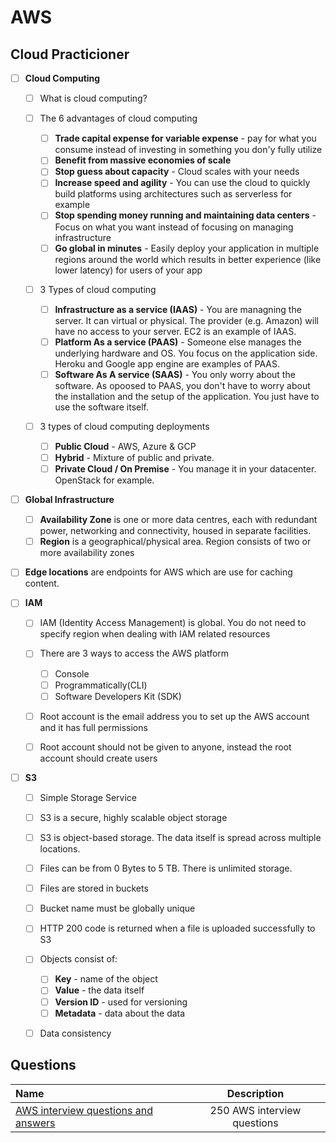 # AWS

## Cloud Practicioner

- [ ] **Cloud Computing**

  - [ ] What is cloud computing?

  - [ ] The 6 advantages of cloud computing
    - [ ] **Trade capital expense for variable expense** - pay for what you consume instead of investing in something you don'y fully utilize
    - [ ] **Benefit from massive economies of scale**
    - [ ] **Stop guess about capacity** - Cloud scales with your needs
    - [ ] **Increase speed and agility** - You can use the cloud to quickly build platforms using architectures such as serverless for example
    - [ ] **Stop spending money running and maintaining data centers** - Focus on what you want instead of focusing on managing infrastructure
    - [ ] **Go global in minutes** - Easily deploy your application in multiple regions around the world which results in better experience (like lower latency) for users of your app

  - [ ] 3 Types of cloud computing
    - [ ] **Infrastructure as a service (IAAS)** - You are managning the server. It can virtual or physical. The provider (e.g. Amazon) will have no access to your server. EC2 is an example of IAAS.
    - [ ] **Platform As a service (PAAS)** - Someone else manages the underlying hardware and OS. You focus on the application side. Heroku and Google app engine are examples of PAAS.
    - [ ] **Software As A service (SAAS)** - You only worry about the software. As opoosed to PAAS, you don't have to worry about the installation and the setup of the application. You just have to use the software itself.

  - [ ] 3 types of cloud computing deployments
    - [ ] **Public Cloud** - AWS, Azure & GCP
    - [ ] **Hybrid** - Mixture of public and private.
    - [ ] **Private Cloud / On Premise** - You manage it in your datacenter. OpenStack for example.
  
- [ ] **Global Infrastructure**
    
    - [ ] **Availability Zone** is one or more data centres, each with redundant power, networking and connectivity, housed in separate facilities.
    - [ ] **Region** is a geographical/physical area. Region consists of two or more availability zones
- [ ] **Edge locations** are endpoints for AWS which are use for caching content.
    
- [ ] **IAM**
  
  - [ ] IAM (Identity Access Management) is global. You do not need to specify region when dealing with IAM related resources
  - [ ] There are 3 ways to access the AWS platform
  
    - [ ] Console
    - [ ] Programmatically(CLI)
    - [ ] Software Developers Kit (SDK)
  - [ ] Root account is the email address you to set up the AWS account and it has full permissions
  - [ ] Root account should not be given to anyone, instead the root account should create users
  
- [ ] **S3**

  - [ ] Simple Storage Service
  - [ ] S3 is a secure, highly scalable object storage
  - [ ] S3 is object-based storage. The data itself is spread across multiple locations.
  - [ ] Files can be from 0 Bytes to 5 TB. There is unlimited storage.
  - [ ] Files are stored in buckets
  - [ ] Bucket name must be globally unique
  - [ ] HTTP 200 code is returned when a file is uploaded successfully to S3
  - [ ] Objects consist of:
      - [ ] **Key** - name of the object
      - [ ] **Value** - the data itself
      - [ ] **Version ID** - used for versioning
      - [ ] **Metadata** - data about the data
  - [ ] Data consistency
  
  


## Questions

Name | Description
:------|:------:
[AWS interview questions and answers](https://www.besanttechnologies.com/aws-interview-questions-and-answers) | 250 AWS interview questions
